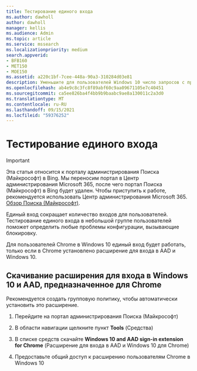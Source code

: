 ```yaml
---
title: Тестирование единого входа
ms.author: dawholl
author: dawholl
manager: kellis
ms.audience: Admin
ms.topic: article
ms.service: mssearch
ms.localizationpriority: medium
search.appverid:
- BFB160
- MET150
- MOE150
ms.assetid: a220c1bf-7cee-448a-90a3-310284d03e81
description: Уменьшите для пользователей Windows 10 число запросов с предложением войти в Поиск (Майкрософт) и Office 365
ms.openlocfilehash: ab4e9c8c3fc8f89abf60c9aa09671105e7c40451
ms.sourcegitcommit: ca5ee826ba4f4bb9b9baabc9ae8a130011c2a3d0
ms.translationtype: MT
ms.contentlocale: ru-RU
ms.lasthandoff: 09/15/2021
ms.locfileid: "59376252"
---
```

# <a name="test-single-sign-on"></a>Тестирование единого входа

> [!IMPORTANT]
> Эта статья относится к порталу администрирования Поиска (Майкрософт) в Bing. Мы переносим портал в Центр администрирования Microsoft 365, после чего портал Поиска (Майкрософт) в Bing будет удален. Чтобы приступить к работе, рекомендуется использовать Центр администрирования Microsoft 365. [Обзор Поиска (Майкрософт)](overview-microsoft-search.md).
    
Единый вход сокращает количество входов для пользователей. Тестирование единого входа в небольшой группе пользователей поможет определить любые проблемы конфигурации, вызывающие блокировку. 
  
Для пользователей Chrome в Windows 10 единый вход будет работать, только если в Chrome установлено расширение для входа в AAD и Windows 10. 
  
## <a name="download-the-windows-10-and-aad-sign-in-extension-for-chrome"></a>Скачивание расширения для входа в Windows 10 и AAD, предназначенное для Chrome

Рекомендуется создать групповую политику, чтобы автоматически установить это расширение.
  
1. Перейдите на портал администрирования Поиска (Майкрософт)
    
2. В области навигации щелкните пункт **Tools** (Средства)
    
3. В списке средств скачайте **Windows 10 and AAD sign-in extension for Chrome** (Расширение для входа в AAD и Windows 10 для Chrome)
    
4. Предоставьте общий доступ к расширению пользователям Chrome в Windows 10

  

